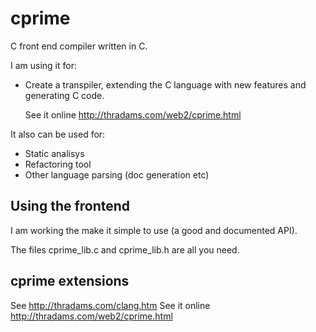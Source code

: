 # cprime

C front end compiler written in C.

I am using it for:
 - Create a transpiler, extending the C language with new features and generating C code.
  
   See it online http://thradams.com/web2/cprime.html

It also can be used for:
- Static analisys
- Refactoring tool
- Other language parsing (doc generation etc)

## Using the frontend
I am working the make it simple to use (a good and documented API). 

The files cprime_lib.c and cprime_lib.h are all you need.


## cprime extensions

See http://thradams.com/clang.htm
See it online http://thradams.com/web2/cprime.html



